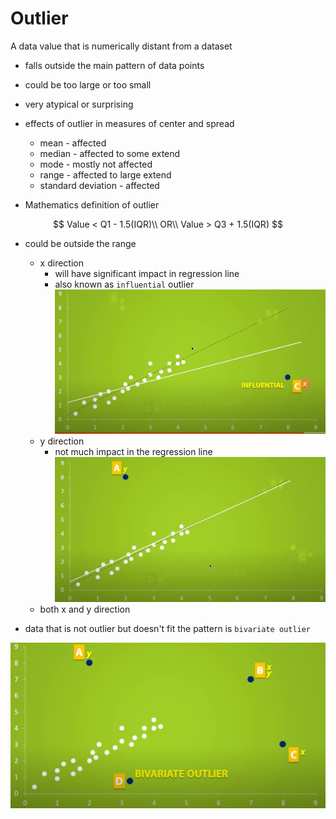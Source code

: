 # Outlier

A data value that is numerically distant from a dataset

* falls outside the main pattern of data points
* could be too large or too small
* very atypical or surprising

* effects of outlier in measures of center and spread
  * mean - affected
  * median - affected to some extend
  * mode - mostly not affected
  * range - affected to large extend
  * standard deviation - affected

* Mathematics definition of outlier

$$
Value < Q1 - 1.5(IQR)\\
OR\\
Value > Q3 + 1.5(IQR)
$$

* could be outside the range
  * x direction
    * will have significant impact in regression line
    * also known as `influential` outlier
    ![Image influential](img/003.outlier-1003110851.png)
  * y direction
    * not much impact in the regression line
    ![Image non influential](img/003.outlier-1003110813.png)
  * both x and y direction

* data that is not outlier but doesn't fit the pattern is `bivariate outlier`

![Image Bivariate outlier](img/003.outlier-1003110429.png)